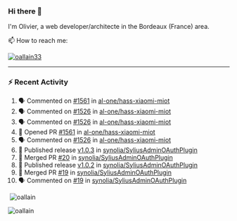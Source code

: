 ### Hi there 👋

I'm Olivier, a web developer/architecte in the Bordeaux (France) area.

📫 How to reach me:

<p> <a href="https://twitter.com/oallain33" target="blank"><img src="https://img.shields.io/twitter/follow/oallain33?logo=twitter&style=for-the-badge" alt="oallain33" /></a> </p>

---

### :zap: Recent Activity

<!--START_SECTION:activity-->
1. 🗣 Commented on [#1561](https://github.com/al-one/hass-xiaomi-miot/pull/1561#issuecomment-1989202274) in [al-one/hass-xiaomi-miot](https://github.com/al-one/hass-xiaomi-miot)
2. 🗣 Commented on [#1526](https://github.com/al-one/hass-xiaomi-miot/issues/1526#issuecomment-1987304328) in [al-one/hass-xiaomi-miot](https://github.com/al-one/hass-xiaomi-miot)
3. 🗣 Commented on [#1526](https://github.com/al-one/hass-xiaomi-miot/issues/1526#issuecomment-1981602741) in [al-one/hass-xiaomi-miot](https://github.com/al-one/hass-xiaomi-miot)
4. 💪 Opened PR [#1561](https://github.com/al-one/hass-xiaomi-miot/pull/1561) in [al-one/hass-xiaomi-miot](https://github.com/al-one/hass-xiaomi-miot)
5. 🗣 Commented on [#1526](https://github.com/al-one/hass-xiaomi-miot/issues/1526#issuecomment-1981555466) in [al-one/hass-xiaomi-miot](https://github.com/al-one/hass-xiaomi-miot)
6. 🚀 Published release [v1.0.3](https://github.com/synolia/SyliusAdminOAuthPlugin/releases/tag/v1.0.3) in [synolia/SyliusAdminOAuthPlugin](https://github.com/synolia/SyliusAdminOAuthPlugin)
7. 🎉 Merged PR [#20](https://github.com/synolia/SyliusAdminOAuthPlugin/pull/20) in [synolia/SyliusAdminOAuthPlugin](https://github.com/synolia/SyliusAdminOAuthPlugin)
8. 🚀 Published release [v1.0.2](https://github.com/synolia/SyliusAdminOAuthPlugin/releases/tag/v1.0.2) in [synolia/SyliusAdminOAuthPlugin](https://github.com/synolia/SyliusAdminOAuthPlugin)
9. 🎉 Merged PR [#19](https://github.com/synolia/SyliusAdminOAuthPlugin/pull/19) in [synolia/SyliusAdminOAuthPlugin](https://github.com/synolia/SyliusAdminOAuthPlugin)
10. 🗣 Commented on [#19](https://github.com/synolia/SyliusAdminOAuthPlugin/pull/19#issuecomment-1971580740) in [synolia/SyliusAdminOAuthPlugin](https://github.com/synolia/SyliusAdminOAuthPlugin)
<!--END_SECTION:activity-->

<p>&nbsp;<img align="center" src="https://github-readme-stats.vercel.app/api?username=oallain&show_icons=true&locale=en" alt="oallain" /></p>

<p><img align="center" src="https://github-readme-streak-stats.herokuapp.com/?user=oallain&" alt="oallain" /></p>

